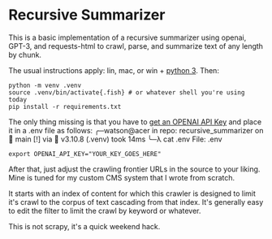 # Recursive Summarizer

This is a basic implementation of a recursive summarizer using openai, GPT-3, and requests-html to crawl, parse, and summarize text of any length by chunk.

The usual instructions apply: lin, mac, or win + [python 3](https://docs.python.org/3.11/whatsnew/3.11.html). Then:

    python -m venv .venv
    source .venv/bin/activate{.fish} # or whatever shell you're using today
    pip install -r requirements.txt

The only thing missing is that you have to [get an OPENAI API Key](https://beta.openai.com/account/api-keys) and place it in a .env file as follows: 
     ╭─watson@acer in repo: recursive_summarizer on  main [!] via  v3.10.8 (.venv) took 14ms
     ╰─λ cat .env
     File: .env

    export OPENAI_API_KEY="YOUR_KEY_GOES_HERE"

After that, just adjust the crawling frontier URLs in the source to your liking. Mine is tuned for my custom CMS system that I wrote from scratch. 

It starts with an index of content for which this crawler is designed to limit it's crawl to the corpus of text cascading from that index. It's generally easy to edit the filter to limit the crawl by keyword or whatever. 

This is not scrapy, it's a quick weekend hack.

